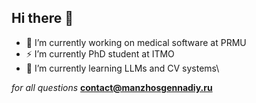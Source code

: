 ## Hi there 👋

- 🔭 I’m currently working on medical software at PRMU
- ⚡ I’m currently PhD student at ITMO
- 🌱 I’m currently learning LLMs and CV systems\

_for all questions_ **contact@manzhosgennadiy.ru**
